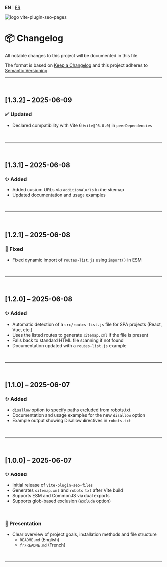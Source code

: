 **EN** | [FR](./fr/CHANGELOG.md)

<div>
  <img src="https://browserux.com/assets/img/logo/logo-vite-plugin-seo-pages.png" alt="logo vite-plugin-seo-pages"/>
</div>

# 📦 Changelog

All notable changes to this project will be documented in this file.

The format is based on [Keep a Changelog](https://keepachangelog.com)
and this project adheres to [Semantic Versioning](https://semver.org).

---

<br>

## [1.3.2] – 2025-06-09

### ✅ Updated

- Declared compatibility with Vite 6 (`vite@^6.0.0`) in `peerDependencies`

<br>

---

<br>

## [1.3.1] – 2025-06-08

### ✨ Added

- Added custom URLs via `additionalUrls` in the sitemap
- Updated documentation and usage examples

<br>

---

<br>

## [1.2.1] – 2025-06-08

### 🐛 Fixed

- Fixed dynamic import of `routes-list.js` using `import()` in ESM

<br>

---

<br>

## [1.2.0] – 2025-06-08

### ✨ Added

- Automatic detection of a `src/routes-list.js` file for SPA projects (React, Vue, etc.)
- Uses the listed routes to generate `sitemap.xml` if the file is present
- Falls back to standard HTML file scanning if not found
- Documentation updated with a `routes-list.js` example

<br>

---

<br>

## [1.1.0] – 2025-06-07

### ✨ Added

- `disallow` option to specify paths excluded from robots.txt
- Documentation and usage examples for the new `disallow` option
- Example output showing Disallow directives in `robots.txt`

<br>

---

<br>

## [1.0.0] – 2025-06-07

### ✨ Added

- Initial release of `vite-plugin-seo-files`
- Generates `sitemap.xml` and `robots.txt` after Vite build
- Supports ESM and CommonJS via dual exports
- Supports glob-based exclusion (`exclude` option)

<br>

### 📘 Presentation

- Clear overview of project goals, installation methods and file structure
  - `README.md` (English)
  - `fr/README.md` (French)
  
<br>

---